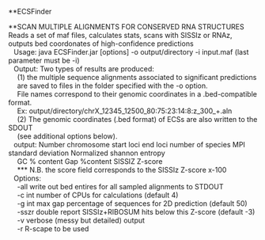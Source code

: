  **ECSFinder

**SCAN MULTIPLE ALIGNMENTS FOR CONSERVED RNA STRUCTURES <br />
Reads a set of maf files, calculates stats, scans with SISSIz or RNAz, outputs bed coordonates of high-confidence predictions<br />
                    &ensp; Usage:     java  ECSFinder.jar [options] -o output/directory -i input.maf (last parameter must be -i)<br />
                    &ensp; Output: 	Two types of results are produced:<br />
                            &ensp;&ensp;   (1)  the multiple sequence alignments associated to significant predictions<br />
                            &ensp;&ensp;        are saved to files in the folder specified with the -o option.<br />
                            &ensp;&ensp;        File names correspond to their genomic coordinates in a .bed-compatible format. <br />
                            &ensp;&ensp;        Ex: output/directory/chrX_12345_12500_80:75:23:14:8:z_300_+.aln<br />
                            &ensp;&ensp;   (2)  The genomic coordinates (.bed format) of ECSs are also written to the SDOUT<br />
                            &ensp;&ensp;        (see additional options below).<br />
               &ensp;     output: Number chromosome start loci  end loci number of species MPI standard deviation Normalized shannon entropy<br />
                        &ensp;&ensp;    GC % content Gap %content SISSIZ Z-score<br />
                      &ensp;&ensp;         ***  N.B. the score field corresponds to the SISSIz Z-score x-100<br />
               &ensp;     Options:<br />
               &ensp;&ensp;       -all             write out bed entires for all sampled alignments to STDOUT<br />
               &ensp;&ensp;       -c     int       number of CPUs for calculations (default 4)<br />
               &ensp;&ensp;       -g     int       max gap percentage of sequences for 2D prediction (default 50)<br />
               &ensp;&ensp;       -sszr  double    report SISSIz+RIBOSUM hits below this Z-score (default -3)<br />
               &ensp;&ensp;       -v               verbose (messy but detailed) output<br />
               &ensp;&ensp;       -r                R-scape to be used<br />
